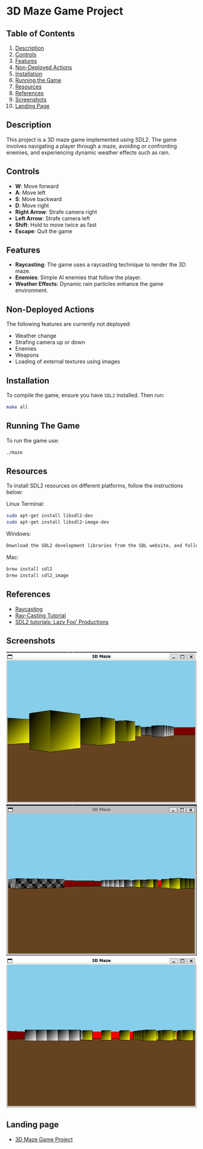# 3D Maze Game Project

## Table of Contents
1. [Description](#description)
2. [Controls](#controls)
3. [Features](#features)
4. [Non-Deployed Actions](#non-deployed-actions)
5. [Installation](#installation)
6. [Running the Game](#running-the-game)
7. [Resources](#resources)
8. [References](#references)
9. [Screenshots](#screenshots)
10. [Landing Page](#landing-page)

## Description

This project is a 3D maze game implemented using SDL2. The game involves navigating a player through a maze, avoiding or confronting enemies, and experiencing dynamic weather effects such as rain.

## Controls

- **W**: Move forward
- **A**: Move left
- **S**: Move backward
- **D**: Move right
- **Right Arrow**: Strafe camera right
- **Left Arrow**: Strafe camera left
- **Shift**: Hold to move twice as fast
- **Escape**: Quit the game

## Features

- **Raycasting**: The game uses a raycasting technique to render the 3D maze.
- **Enemies**: Simple AI enemies that follow the player.
- **Weather Effects**: Dynamic rain particles enhance the game environment.

## Non-Deployed Actions

The following features are currently not deployed:

- Weather change
- Strafing camera up or down
- Enemies
- Weapons
- Loading of external textures using images

## Installation

To compile the game, ensure you have `SDL2` installed. Then run:

```bash
make all
```
## Running The Game

To run the game use:
```bash
./maze
```
## Resources

To install SDL2 resources on different platforms, follow the instructions below:

Linux Terminal:
```bash
sudo apt-get install libsdl2-dev
sudo apt-get install libsdl2-image-dev
```
Windows:
```bash
Download the SDL2 development libraries from the SDL website, and follow the instructions provided in the downloaded package.
```
Mac:
```bash
brew install sdl2
brew install sdl2_image
```

## References

- [Raycasting](https://lodev.org/cgtutor/raycasting.html)
- [Ray-Casting Tutorial](https://permadi.com/1996/05/ray-casting-tutorial-table-of-contents/)
- [SDL2 tutorials: Lazy Foo’ Productions](https://lazyfoo.net/tutorials/SDL/index.php)

## Screenshots
![First Screenshot](/pics/Screenshot_1.png)
![Second Screenshot](/pics/Screenshot_2.png)
![Third Screenshot](/pics/Screenshot_3.png)

## Landing page
- [3D Maze Game Project]()
